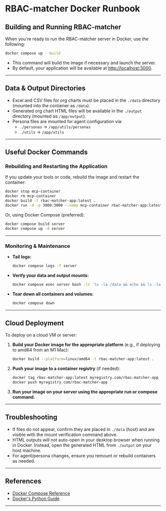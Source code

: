 # RBAC-matcher Docker Runbook

## Building and Running RBAC-matcher

When you're ready to run the RBAC-matcher server in Docker, use the following:

```bash
docker compose up --build
```

- This command will build the image if necessary and launch the server.
- By default, your application will be available at [http://localhost:3000](http://localhost:3000).

---

## Data & Output Directories

- Excel and CSV files for org charts must be placed in the `./data` directory (mounted into the container as `/data`).
- Generated org chart HTML files will be available in the `./output` directory (mounted as `/app/output`).
- Persona files are mounted for agent configuration via:
  - `./personas` → `/app/utils/personas`
  - `./utils`     → `/app/utils`

---

## Useful Docker Commands

### Rebuilding and Restarting the Application

If you update your tools or code, rebuild the image and restart the container:

```bash
docker stop mcp-container
docker rm mcp-container
docker build -t rbac-matcher-app:latest .
docker run -d -p 3000:3000 --name mcp-container rbac-matcher-app:latest
```

Or, using Docker Compose (preferred):

```bash
docker compose build server
docker compose up -d server
```

---

### Monitoring & Maintenance

- **Tail logs:**  
  ```bash
  docker compose logs -f server
  ```

- **Verify your data and output mounts:**  
  ```bash
  docker compose exec server bash -lc 'ls -la /data && echo && ls -la /app/output'
  ```

- **Tear down all containers and volumes:**  
  ```bash
  docker compose down
  ```

---

## Cloud Deployment

To deploy on a cloud VM or server:

1. **Build your Docker image for the appropriate platform** (e.g., if deploying to amd64 from an M1 Mac):
    ```bash
    docker build --platform=linux/amd64 -t rbac-matcher-app:latest .
    ```

2. **Push your image to a container registry** (if needed):
    ```bash
    docker tag rbac-matcher-app:latest myregistry.com/rbac-matcher-app
    docker push myregistry.com/rbac-matcher-app
    ```

3. **Run your image on your server using the appropriate run or compose command.**

---

## Troubleshooting

- If files do not appear, confirm they are placed in `./data` (host) and are visible with the mount verification command above.
- HTML outputs will not auto-open in your desktop browser when running in Docker. Instead, open the generated HTML from `./output` on your host machine.
- For agent/persona changes, ensure you remount or rebuild containers as needed.

---

## References

- [Docker Compose Reference](https://docs.docker.com/compose/compose-file/)
- [Docker's Python Guide](https://docs.docker.com/language/python/)

---